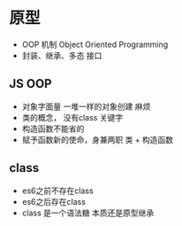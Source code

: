 # 原型
- OOP 机制 Object Oriented Programming
- 封装、继承、多态 接口

## JS OOP
- 对象字面量 一堆一样的对象创建 麻烦
- 类的概念， 没有class 关键字
- 构造函数不能省的
- 赋予函数新的使命，身兼两职
  类 + 构造函数
  

## class
- es6之前不存在class 
- es6之后存在class  
- class 是一个语法糖  本质还是原型继承